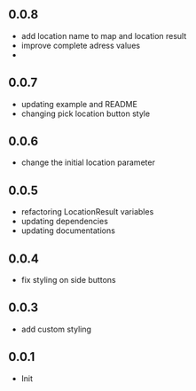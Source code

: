 ## 0.0.8
- add location name to map and location result
- improve complete adress values
- 

## 0.0.7
- updating example and README
- changing pick location button style

## 0.0.6
- change the initial location parameter

## 0.0.5
- refactoring LocationResult variables
- updating dependencies
- updating documentations

## 0.0.4
- fix styling on side buttons

## 0.0.3
- add custom styling

## 0.0.1

- Init
